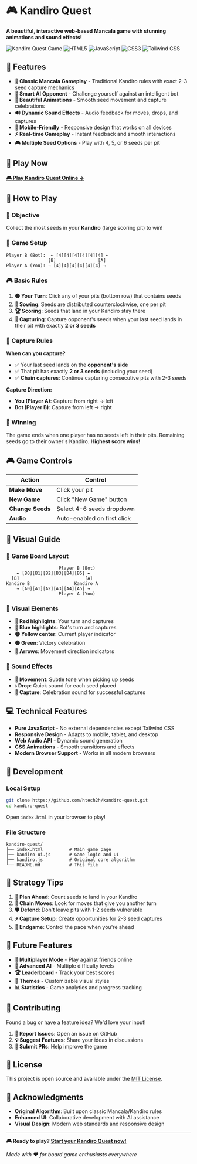 # 🎮 Kandiro Quest

**A beautiful, interactive web-based Mancala game with stunning animations and sound effects!**

![Kandiro Quest Game](https://img.shields.io/badge/Game-Kandiro%20Quest-brightgreen)
![HTML5](https://img.shields.io/badge/HTML5-E34F26?logo=html5&logoColor=white)
![JavaScript](https://img.shields.io/badge/JavaScript-F7DF1E?logo=javascript&logoColor=black)
![CSS3](https://img.shields.io/badge/CSS3-1572B6?logo=css3&logoColor=white)
![Tailwind CSS](https://img.shields.io/badge/Tailwind_CSS-38B2AC?logo=tailwind-css&logoColor=white)

## 🌟 Features

- **🎯 Classic Mancala Gameplay** - Traditional Kandiro rules with exact 2-3 seed capture mechanics
- **🤖 Smart AI Opponent** - Challenge yourself against an intelligent bot
- **🎨 Beautiful Animations** - Smooth seed movement and capture celebrations
- **🔊 Dynamic Sound Effects** - Audio feedback for moves, drops, and captures
- **📱 Mobile-Friendly** - Responsive design that works on all devices
- **⚡ Real-time Gameplay** - Instant feedback and smooth interactions
- **🎮 Multiple Seed Options** - Play with 4, 5, or 6 seeds per pit

## 🚀 Play Now

**[🎮 Play Kandiro Quest Online →](https://htech2h.github.io/kandiro-quest/)**

## 📖 How to Play

### 🎯 Objective
Collect the most seeds in your **Kandiro** (large scoring pit) to win!

### 🎲 Game Setup
```
Player B (Bot):  ← [4][4][4][4][4][4] ←
                [B]                [A]  
Player A (You): → [4][4][4][4][4][4] →
```

### 🎮 Basic Rules

1. **🟢 Your Turn**: Click any of your pits (bottom row) that contains seeds
2. **🔄 Sowing**: Seeds are distributed counterclockwise, one per pit
3. **🏆 Scoring**: Seeds that land in your Kandiro stay there
4. **🎯 Capturing**: Capture opponent's seeds when your last seed lands in their pit with exactly **2 or 3 seeds**

### 🎯 Capture Rules

**When can you capture?**
- ✅ Your last seed lands on the **opponent's side**
- ✅ That pit has exactly **2 or 3 seeds** (including your seed)
- ✅ **Chain captures**: Continue capturing consecutive pits with 2-3 seeds

**Capture Direction:**
- **You (Player A)**: Capture from right → left
- **Bot (Player B)**: Capture from left → right

### 🏁 Winning

The game ends when one player has no seeds left in their pits. Remaining seeds go to their owner's Kandiro. **Highest score wins!**

## 🎮 Game Controls

| Action | Control |
|--------|---------|
| **Make Move** | Click your pit |
| **New Game** | Click "New Game" button |
| **Change Seeds** | Select 4-6 seeds dropdown |
| **Audio** | Auto-enabled on first click |

## 🎨 Visual Guide

### 🎯 Game Board Layout
```
                    Player B (Bot)
    ← [B0][B1][B2][B3][B4][B5] ←
  [B]                         [A]
Kandiro B                 Kandiro A
    → [A0][A1][A2][A3][A4][A5] →
                    Player A (You)
```

### 🎨 Visual Elements

- **🔴 Red highlights**: Your turn and captures
- **🔵 Blue highlights**: Bot's turn and captures  
- **🟡 Yellow center**: Current player indicator
- **🟢 Green**: Victory celebration
- **🔺 Arrows**: Movement direction indicators

### 🎵 Sound Effects

- **🎵 Movement**: Subtle tone when picking up seeds
- **💧 Drop**: Quick sound for each seed placed
- **🎉 Capture**: Celebration sound for successful captures

## 💻 Technical Features

- **Pure JavaScript** - No external dependencies except Tailwind CSS
- **Responsive Design** - Adapts to mobile, tablet, and desktop
- **Web Audio API** - Dynamic sound generation
- **CSS Animations** - Smooth transitions and effects
- **Modern Browser Support** - Works in all modern browsers

## 🔧 Development

### Local Setup
```bash
git clone https://github.com/htech2h/kandiro-quest.git
cd kandiro-quest
```

Open `index.html` in your browser to play!

### File Structure
```
kandiro-quest/
├── index.html          # Main game page
├── kandiro-ui.js       # Game logic and UI
├── kandiro.js          # Original core algorithm
└── README.md           # This file
```

## 🎯 Strategy Tips

1. **🎯 Plan Ahead**: Count seeds to land in your Kandiro
2. **🔄 Chain Moves**: Look for moves that give you another turn
3. **🛡️ Defend**: Don't leave pits with 1-2 seeds vulnerable
4. **⚡ Capture Setup**: Create opportunities for 2-3 seed captures
5. **🏁 Endgame**: Control the pace when you're ahead

## 🚀 Future Features

- **👥 Multiplayer Mode** - Play against friends online
- **🧠 Advanced AI** - Multiple difficulty levels
- **🏆 Leaderboard** - Track your best scores
- **🎨 Themes** - Customizable visual styles
- **📊 Statistics** - Game analytics and progress tracking

## 🤝 Contributing

Found a bug or have a feature idea? We'd love your input!

1. **🐛 Report Issues**: Open an issue on GitHub
2. **💡 Suggest Features**: Share your ideas in discussions
3. **🔧 Submit PRs**: Help improve the game

## 📜 License

This project is open source and available under the [MIT License](LICENSE).

## 🎉 Acknowledgments

- **Original Algorithm**: Built upon classic Mancala/Kandiro rules
- **Enhanced UI**: Collaborative development with AI assistance
- **Visual Design**: Modern web standards and responsive design

---

**🎮 Ready to play? [Start your Kandiro Quest now!](https://htech2h.github.io/kandiro-quest/)**

*Made with ❤️ for board game enthusiasts everywhere*
